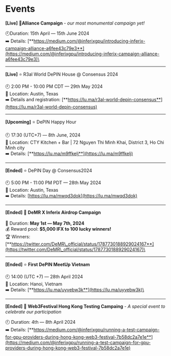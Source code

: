 # Events

**\[Live]** 🚀**Alliance Campaign** _- our most monumental campaign yet!_&#x20;

🕘Duration: 15th April — 15th June 2024 \
➡️ Details: [**https://medium.com/@inferixgpu/introducing-inferix-campaign-alliance-a6fee43c79e3**](https://medium.com/@inferixgpu/introducing-inferix-campaign-alliance-a6fee43c79e3)\


***

**\[Live]** ⭐ R3al World DePIN House @ Consensus 2024

🕘 2:00 PM - 10:00 PM CDT — 29th May 2024\
📍 Location: Austin, Texas\
➡️ Details and registration: [**https://lu.ma/r3al-world-depin-consensus**](https://lu.ma/r3al-world-depin-consensus)

***

**\[Upcoming]** ⭐ DePIN Happy Hour\
\
🕘 17:30 (UTC+7) — 8th June, 2024\
📍 Location: CTY Kitchen + Bar | 72 Nguyen Thi Minh Khai, District 3, Ho Chi Minh city\
➡️ Details: [**https://lu.ma/m9ffkelj**](https://lu.ma/m9ffkelj)

***

**\[Ended]** ⭐ DePIN Day @ Consensus2024

🕘 5:00 PM - 11:00 PM PDT — 28th May 2024\
📍 Location: Austin, Texas\
➡️ Details: [https://lu.ma/mwqd3dok](https://lu.ma/mwqd3dok)

***

**\[Ended]** 🎁 **DeMR X Inferix Airdrop Campaign** \
\
📅 Duration: **May 1st — May 7th, 2024**\
💰 Reward pool: **$5,000 IFX to 100 lucky winners!**\
🏆 Winners: [**https://twitter.com/DeMR\_official/status/1787730188929024167**](https://twitter.com/DeMR\_official/status/1787730188929024167)\


***

**\[Ended]** ⭐ **First DePIN MeetUp Vietnam**

🕘 14:00 (UTC +7) — 28th April 2024\
📍 Location: Hanoi, Vietnam\
➡️ Details: [**https://lu.ma/uyvebw3k**](https://lu.ma/uyvebw3k)\


***

**\[Ended]** 🚀 **Web3Festival Hong Kong Testing Campaing** - _A special event to celebrate our participation_

🕘 Duration: 4th — 8th April 2024\
➡️ Details: [**https://medium.com/@inferixgpu/running-a-test-campaign-for-gpu-providers-during-hong-kong-web3-festival-7b58dc2a7e1e**](https://medium.com/@inferixgpu/running-a-test-campaign-for-gpu-providers-during-hong-kong-web3-festival-7b58dc2a7e1e)
